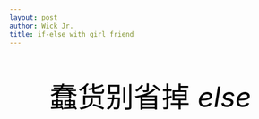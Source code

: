```yaml
---
layout: post
author: Wick Jr.
title: if-else with girl friend
---
```


<p style="font-size: 50px; text-align: center; color: black">蠢货别省掉 <i>else</i></p>
